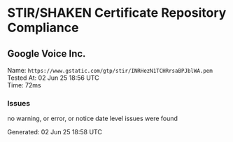 # STIR/SHAKEN Certificate Repository Compliance

## Google Voice Inc.

Name: `https://www.gstatic.com/gtp/stir/INRHezN1TCHRrsaBPJblWA.pem`\
Tested At: 02 Jun 25 18:56 UTC\
Time: 72ms

### Issues

no warning, or error, or notice date level issues were found

Generated: 02 Jun 25 18:58 UTC